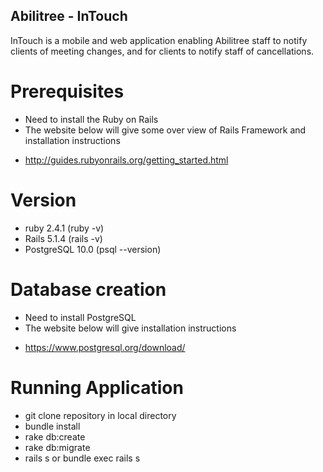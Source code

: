 ## Abilitree - InTouch

InTouch is a mobile and web application enabling Abilitree staff to notify clients of meeting changes, and for clients to notify staff of cancellations. 

# Prerequisites
 * Need to install the Ruby on Rails
 * The website below will give some over view of Rails Framework and installation instructions
  - http://guides.rubyonrails.org/getting_started.html

# Version
 * ruby 2.4.1  (ruby -v)
 * Rails 5.1.4 (rails -v)
 * PostgreSQL 10.0 (psql --version)
 
# Database creation
 * Need to install PostgreSQL
 * The website below will give installation instructions
  - https://www.postgresql.org/download/

 # Running Application 
  * git clone repository in local directory
  * bundle install
  * rake db:create
  * rake db:migrate
  * rails s or bundle exec rails s
